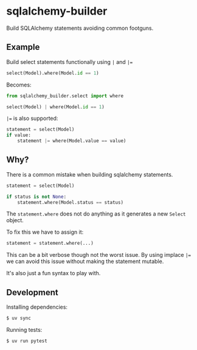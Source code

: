 # sqlalchemy-builder
Build SQLAlchemy statements avoiding common footguns.

## Example
Build select statements functionally using `|` and `|=`

```py
select(Model).where(Model.id == 1)
```
Becomes:

```py
from sqlalchemy_builder.select import where

select(Model) | where(Model.id == 1)
```

`|=` is also supported:
```py
statement = select(Model)
if value:
    statement |= where(Model.value == value)
```



## Why?
There is a common mistake when building sqlalchemy statements.

```py
statement = select(Model)

if status is not None:
    statement.where(Model.status == status)
```
The `statement.where` does not do anything as it generates a new `Select` object.

To fix this we have to assign it:

```py
statement = statement.where(...)
```

This can be a bit verbose though not the worst issue. By using implace `|=` we can avoid this issue without making the statement mutable.

It's also just a fun syntax to play with.

## Development
Installing dependencies:
```bash
$ uv sync 
```

Running tests:
```bash
$ uv run pytest
```
